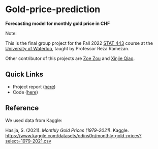 # Gold-price-prediction

**Forecasting model for monthly gold price in CHF**

Note:

This is the final group project for the Fall 2022 [STAT 443](https://uwflow.com/course/stat443) course at the [University of Waterloo](https://www.uwaterloo.ca), taught by Professor Reza Ramezan.

Other contributor of this projects are [Zoe Zou](https://www.linkedin.com/in/zoe-zou-13a47b1b7/) and [Xinjie Qiao](https://www.linkedin.com/in/xinjie-qiao-a320a41a3/).

## Quick Links

- Project report ([here](presentation/report.pdf))
- Code ([here](code/code-all-together.R))

## Reference

We used data from Kaggle:

Hasija, S. (2021). *Monthly Gold Prices (1979-2021)*. Kaggle. https://www.kaggle.com/datasets/odins0n/monthly-gold-prices?select=1979-2021.csv






